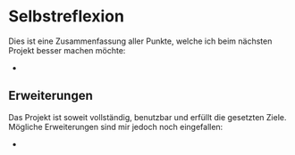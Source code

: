 # Selbstreflexion

Dies ist eine Zusammenfassung aller Punkte, welche ich beim nächsten Projekt besser machen möchte:

-

## Erweiterungen

Das Projekt ist soweit vollständig, benutzbar und erfüllt die gesetzten Ziele. Mögliche Erweiterungen sind mir jedoch noch eingefallen:

-
